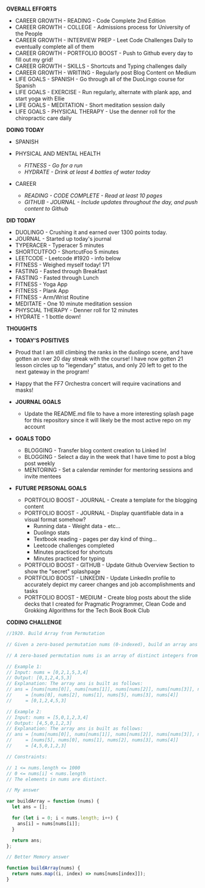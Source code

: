 **OVERALL EFFORTS**

- CAREER GROWTH - READING - Code Complete 2nd Edition
- CAREER GROWTH - COLLEGE - Admissions process for University of the People
- CAREER GROWTH - INTERVIEW PREP - Leet Code Challenges Daily to eventually complete all of them
- CAREER GROWTH - PORTFOLIO BOOST - Push to Github every day to fill out my grid!
- CAREER GROWTH - SKILLS - Shortcuts and Typing challenges daily
- CAREER GROWTH - WRITING - Regularly post Blog Content on Medium
- LIFE GOALS - SPANISH - Go through all of the DuoLingo course for Spanish
- LIFE GOALS - EXERCISE - Run regularly, alternate with plank app, and start yoga with Ellie
- LIFE GOALS - MEDITATION - Short meditation session daily
- LIFE GOALS - PHYSICAL THERAPY - Use the denner roll for the chiropractic care daily

**DOING TODAY**

- SPANISH

  <!-- - _DUOLINGO - Get at least 100 points_ -->

- PHYSICAL AND MENTAL HEALTH

  - _FITNESS - Go for a run_
    <!-- - _FITNESS - Do the arm/wrist routine_ -->
    <!-- - _FITNESS - Plank app_ -->
    <!-- - _FITNESS - Yoga app_ -->
    <!-- - _FITNESS - Weigh myself on the weight tracking app_ -->
  - _HYDRATE - Drink at least 4 bottles of water today_
    <!-- - _PHYSICAL THERAPY - Use the denner roll for 10~15 minutes_ -->
    <!-- - _MEDITATE - Do one meditation session on Headspace_ -->
    <!-- - _FASTING - Make an attempt to only eat one meal during the day_ -->

- CAREER

  <!-- - _LEETCODE - Solve 1 problem_ -->
  <!-- - _SHORTCUTFOO - 5 minutes of practice_ -->
  <!-- - _TYPERACER - 5 minutes of practice_ -->

  - _READING - CODE COMPLETE - Read at least 10 pages_
  <!-- - _GITHUB - JOURNAL - Set up the daily journal, and push to Github_ -->
  - _GITHUB - JOURNAL - Include updates throughout the day, and push content to Github_

**DID TODAY**

- DUOLINGO - Crushing it and earned over 1300 points today.
- JOURNAL - Started up today's journal
- TYPERACER - Typeracer 5 minutes
- SHORTCUTFOO - ShortcutFoo 5 minutes
- LEETCODE - Leetcode #1920 - info below
- FITNESS - Weighed myself today! 171
- FASTING - Fasted through Breakfast
- FASTING - Fasted through Lunch
- FITNESS - Yoga App
- FITNESS - Plank App
- FITNESS - Arm/Wrist Routine
- MEDITATE - One 10 minute meditation session
- PHYSCIAL THERAPY - Denner roll for 12 minutes
- HYDRATE - 1 bottle down!

**THOUGHTS**

- **TODAY'S POSITIVES**

- Proud that I am still climbing the ranks in the duolingo scene, and have gotten an over 20 day streak with the course! I have now gotten 21 lesson circles up to "legendary" status, and only 20 left to get to the next gateway in the program!
- Happy that the FF7 Orchestra concert will require vacinations and masks!

- **JOURNAL GOALS**

  - Update the README.md file to have a more interesting splash page for this repository since it will likely be the most active repo on my account

- **GOALS TODO**

  - BLOGGING - Transfer blog content creation to Linked In!
  - BLOGGING - Select a day in the week that I have time to post a blog post weekly
  - MENTORING - Set a calendar reminder for mentoring sessions and invite mentees

- **FUTURE PERSONAL GOALS**
  - PORTFOLIO BOOST - JOURNAL - Create a template for the blogging content
  - PORTFOLIO BOOST - JOURNAL - Display quantifiable data in a visual format somehow?
    - Running data - Weight data - etc...
    - Duolingo stats
    - Textbook reading - pages per day kind of thing...
    - Leetcode challenges completed
    - Minutes practiced for shortcuts
    - Minutes practiced for typing
  - PORTFOLIO BOOST - GITHUB - Update Github Overview Section to show the "secret" splashpage
  - PORTFOLIO BOOST - LINKEDIN - Update LinkedIn profile to accurately depict my career changes and job accomplishments and tasks
  - PORTFOLIO BOOST - MEDIUM - Create blog posts about the slide decks that I created for Pragmatic Programmer, Clean Code and Grokking Algorithms for the Tech Book Book Club

**CODING CHALLENGE**

```js
//1920. Build Array from Permutation

// Given a zero-based permutation nums (0-indexed), build an array ans of the same length where ans[i] = nums[nums[i]] for each 0 <= i < nums.length and return it.

// A zero-based permutation nums is an array of distinct integers from 0 to nums.length - 1 (inclusive).

// Example 1:
// Input: nums = [0,2,1,5,3,4]
// Output: [0,1,2,4,5,3]
// Explanation: The array ans is built as follows:
// ans = [nums[nums[0]], nums[nums[1]], nums[nums[2]], nums[nums[3]], nums[nums[4]], nums[nums[5]]]
//     = [nums[0], nums[2], nums[1], nums[5], nums[3], nums[4]]
//     = [0,1,2,4,5,3]

// Example 2:
// Input: nums = [5,0,1,2,3,4]
// Output: [4,5,0,1,2,3]
// Explanation: The array ans is built as follows:
// ans = [nums[nums[0]], nums[nums[1]], nums[nums[2]], nums[nums[3]], nums[nums[4]], nums[nums[5]]]
//     = [nums[5], nums[0], nums[1], nums[2], nums[3], nums[4]]
//     = [4,5,0,1,2,3]

// Constraints:

// 1 <= nums.length <= 1000
// 0 <= nums[i] < nums.length
// The elements in nums are distinct.

// My answer

var buildArray = function (nums) {
  let ans = [];

  for (let i = 0; i < nums.length; i++) {
    ans[i] = nums[nums[i]];
  }

  return ans;
};

// Better Memory answer

function buildArray(nums) {
  return nums.map((i, index) => nums[nums[index]]);
}
```
